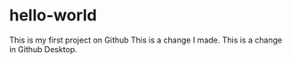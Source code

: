# hello-world
This is my first project on Github
This is a change I made.
This is a change in Github Desktop.
